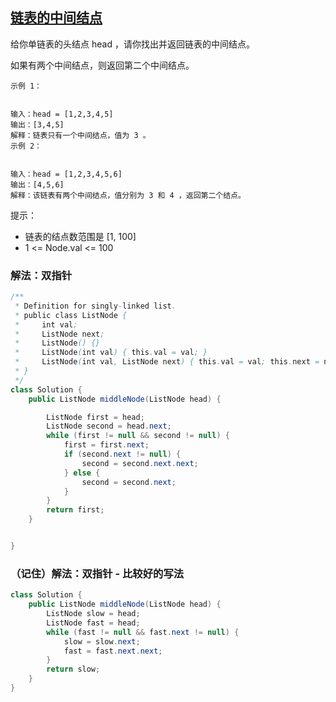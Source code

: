 ## [链表的中间结点](https://leetcode.cn/problems/middle-of-the-linked-list/description/)

给你单链表的头结点 head ，请你找出并返回链表的中间结点。

如果有两个中间结点，则返回第二个中间结点。


````
示例 1：


输入：head = [1,2,3,4,5]
输出：[3,4,5]
解释：链表只有一个中间结点，值为 3 。
示例 2：


输入：head = [1,2,3,4,5,6]
输出：[4,5,6]
解释：该链表有两个中间结点，值分别为 3 和 4 ，返回第二个结点。
````

提示：

- 链表的结点数范围是 [1, 100]
- 1 <= Node.val <= 100

### 解法：双指针

````java
/**
 * Definition for singly-linked list.
 * public class ListNode {
 *     int val;
 *     ListNode next;
 *     ListNode() {}
 *     ListNode(int val) { this.val = val; }
 *     ListNode(int val, ListNode next) { this.val = val; this.next = next; }
 * }
 */
class Solution {
    public ListNode middleNode(ListNode head) {

        ListNode first = head;
        ListNode second = head.next;
        while (first != null && second != null) {
            first = first.next;
            if (second.next != null) {
                second = second.next.next;
            } else {
                second = second.next;
            }
        }
        return first;
    }


}
````

### （记住）解法：双指针 - 比较好的写法
````java
class Solution {
    public ListNode middleNode(ListNode head) {
        ListNode slow = head;
        ListNode fast = head;
        while (fast != null && fast.next != null) {
            slow = slow.next;
            fast = fast.next.next;
        }
        return slow;
    }
}
````
